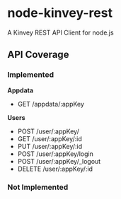 # node-kinvey-rest
A Kinvey REST API Client for node.js

## API Coverage
### Implemented
**Appdata**

+ GET /appdata/:appKey

**Users**

+ POST /user/:appKey/
+ GET /user/:appKey/:id
+ PUT /user/:appKey/:id
+ POST /user/:appKey/login
+ POST /user/:appKey/_logout
+ DELETE /user/:appKey/:id

### Not Implemented
